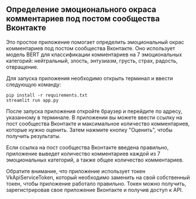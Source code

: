 ## Определение эмоционального окраса комментариев под постом сообщества Вконтакте

Это простое приложение помогает определить эмоциональный окрас комментариев под постом сообщества Вконтакте. Оно использует модель BERT для классификации комментариев на 7 эмоциональных категорий: нейтральный, злость, энтузиазм, грусть, страх, радость, отвращение.

Для запуска приложения необходимо открыть терминал и ввести следующую команду:

```
pip install -r requirements.txt
streamlit run app.py
```

После запуска приложения откройте браузер и перейдите по адресу, указанному в терминале. В приложении вы можете ввести ссылку на пост сообщества Вконтакте и максимальное количество комментариев, которые нужно оценить. Затем нажмите кнопку "Оценить", чтобы получить результаты.

Если ссылка на пост сообщества Вконтакте введена правильно, приложение выведет количество комментариев каждой из 7 эмоциональных категорий, а также общее количество комментариев.

Обратите внимание, что приложение использует токен VkApiServiceToken, который необходимо заменить на свой собственный токен, чтобы приложение работало правильно. Токен можно получить, зарегистрировав свое приложение Вконтакте и получив доступ к API.
